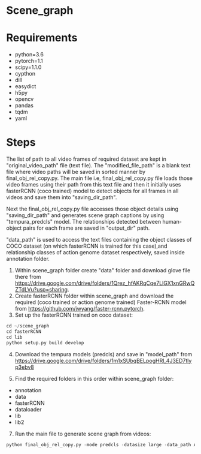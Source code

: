 # Scene_graph

# Requirements
* python=3.6
* pytorch=1.1
* scipy=1.1.0
* cypthon
* dill
* easydict
* h5py
* opencv
* pandas
* tqdm
* yaml

# Steps

The list of path to all video frames of required dataset are kept in "original_video_path" file (text file). The "modified_file_path" is a blank text file where video paths will be saved in sorted manner by final_obj_rel_copy.py. The main file i.e, final_obj_rel_copy.py file loads those video frames using their path from this text file and then it initially uses fasterRCNN (coco trained) model to detect objects for all frames in all videos and save them into "saving_dir_path". 

Next the final_obj_rel_copy.py file accesses those object details using "saving_dir_path" and generates scene graph captions by using "tempura_predcls" model. The relationships detected between human-object pairs for each frame are saved in "output_dir" path.

"data_path" is used to access the text files containing the object classes of COCO dataset (on which fasterRCNN is trained for this case),and relationship classes of action genome dataset respectively, saved inside annotation folder.

1. Within scene_graph folder create "data" folder and download glove file there from https://drive.google.com/drive/folders/1Qrez_hfAKRqCqe7LlGX1xnGRwQZTdLVu?usp=sharing.
2. Create fasterRCNN folder within scene_graph and download the required (coco trained or action genome trained) Faster-RCNN model from https://github.com/jwyang/faster-rcnn.pytorch.
3. Set up the fasterRCNN trained on coco dataset:

```python
cd ~/scene_graph  
cd fasterRCNN
cd lib
python setup.py build develop
```
4. Download the tempura models (predcls) and save in "model_path" from https://drive.google.com/drive/folders/1m1xSUbqBELpogHRl_4J3ED7tlyp3ebv8
   
6. Find the required folders in this order within scene_graph folder:
* annotation
* data
* fasterRCNN
* dataloader
* lib
* lib2


7. Run the main file to generate scene graph from videos:
```python
python final_obj_rel_copy.py -mode predcls -datasize large -data_path ABC  -model_path XYZ.tar  -original_video_path MNP.txt -modified_file_path PQR.txt -output_dir  Activity_test_relation -saving_dir_path BCD -rel_mem_compute joint -rel_mem_weight_type simple -mem_fusion late -mem_feat_selection manual  -mem_feat_lambda 0.5  -rel_head gmm -obj_head linear -K 6 
```
